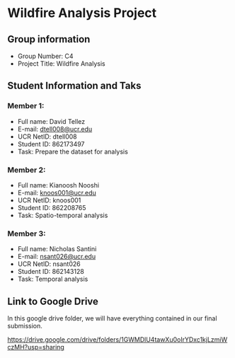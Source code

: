 # Wildfire Analysis Project

## Group information

* Group Number: C4
* Project Title: Wildfire Analysis

## Student Information and Taks

### Member 1:

* Full name: David Tellez
* E-mail: dtell008@ucr.edu
* UCR NetID: dtell008
* Student ID: 862173497
* Task: Prepare the dataset for analysis

### Member 2: 

* Full name: Kianoosh Nooshi
* E-mail: knoos001@ucr.edu
* UCR NetID: knoos001
* Student ID: 862208765
* Task: Spatio-temporal analysis

### Member 3: 

* Full name: Nicholas Santini
* E-mail: nsant026@ucr.edu
* UCR NetID: nsant026
* Student ID: 862143128
* Task: Temporal analysis

## Link to Google Drive

In this google drive folder, we will have everything contained in our final submission.

https://drive.google.com/drive/folders/1GWMDlU4tawXu0oIrYDxc1kjLzmiWczMH?usp=sharing
